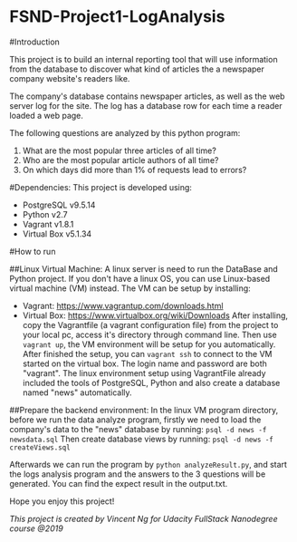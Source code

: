 # FSND-Project1-LogAnalysis

#Introduction

This project is to build an internal reporting tool that will use information from the database to discover what kind of articles the a newspaper company website's readers like.

The company's database contains newspaper articles, as well as the web server log for the site. The log has a database row for each time a reader loaded a web page.

The following questions are analyzed by this python program:
1. What are the most popular three articles of all time?
2. Who are the most popular article authors of all time?
3. On which days did more than 1% of requests lead to errors?

#Dependencies:
This project is developed using:
- PostgreSQL v9.5.14
- Python v2.7
- Vagrant v1.8.1
- Virtual Box v5.1.34

#How to run

##Linux Virtual Machine:
A linux server is need to run the DataBase and Python project. If you don't have a linux OS, you can use Linux-based virtual machine (VM) instead.
The VM can be setup by installing:
- Vagrant: https://www.vagrantup.com/downloads.html
- Virtual Box: https://www.virtualbox.org/wiki/Downloads
After installing, copy the Vagrantfile (a vagrant configuration file) from the project to your local pc, access it's directory through command line.
Then use `vagrant up`, the VM environment will be setup for you automatically. After finished the setup, you can `vagrant ssh` to connect to the VM started on the virtual box. The login name and password are both "vagrant".
The linux environment setup using VagrantFile already included the tools of PostgreSQL, Python and also create a database named "news" automatically.

##Prepare the backend environment:
In the linux VM program directory, before we run the data analyze program, firstly we need to load the company's data to the "news" database by running:
```psql -d news -f newsdata.sql```
Then create database views by running:
```psql -d news -f createViews.sql```

Afterwards we can run the program by ```python analyzeResult.py```, and start the logs analysis program and the answers to the 3 questions will be generated.
You can find the expect result in the output.txt.

Hope you enjoy this project!

*This project is created by Vincent Ng for Udacity FullStack Nanodegree course @2019*
